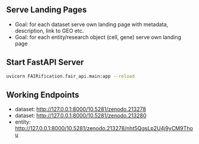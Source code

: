 ## Serve Landing Pages
* Goal: for each dataset serve own landing page with metadata, description, link to GEO etc.
* Goal: for each entity/research object (cell, gene) serve own landing page

## Start FastAPI Server
  ```bash
  uvicorn FAIRification.fair_api.main:app --reload
  ```

## Working Endpoints
* dataset: http://127.0.0.1:8000/10.5281/zenodo.213278
* dataset: http://127.0.0.1:8000/10.5281/zenodo.213280
* entity: http://127.0.0.1:8000/10.5281/zenodo.213278/nht5QgsLp2U4j9yCM9Thou

